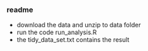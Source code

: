 ### readme
- download the data and unzip to data folder
- run the code run_analysis.R
- the tidy_data_set.txt contains the result